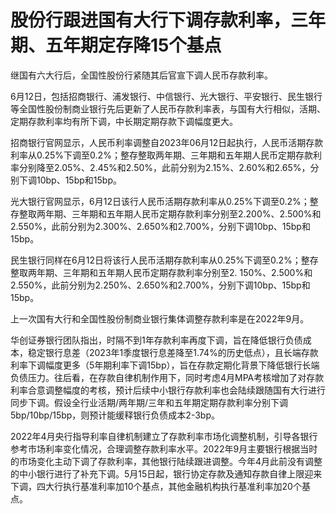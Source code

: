 

# 股份行跟进国有大行下调存款利率，三年期、五年期定存降15个基点

继国有六大行后，全国性股份行紧随其后官宣下调人民币存款利率。

6月12日，包括招商银行、浦发银行、中信银行、光大银行、平安银行、民生银行等全国性股份制商业银行先后更新了人民币存款利率表，与国有大行相似，活期、定期存款利率均有所下调，中长期定期存款下调幅度更大。

招商银行官网显示，人民币利率调整自2023年06月12日起执行，人民币活期存款利率从0.25%下调至0.2%；整存整取两年期、三年期和五年期人民币定期存款利率分别降至2.05%、2.45%和2.50%，此前分别为2.15%、2.60%和2.65%，分别下调10bp、15bp和15bp。

光大银行官网显示，6月12日该行人民币活期存款利率从0.25%下调至0.2%；整存整取两年期、三年期和五年期人民币定期存款利率分别至2.200%、2.500%和2.550%，此前分别为2.300%、2.650%和2.700%，分别下调10bp、15bp和15bp。

民生银行同样在6月12日将该行人民币活期存款利率从0.25%下调至0.2%；整存整取两年期、三年期和五年期人民币定期存款利率分别至2.
150%、2.500%和2.550%，此前分别为2.250%、2.650%和2.700%，分别下调10bp、15bp和15bp。

上一次国有大行和全国性股份制商业银行集体调整存款利率是在2022年9月。

华创证券银行团队指出，时隔不到1年存款利率再度下调，旨在降低银行负债成本，稳定银行息差（2023年1季度银行息差降至1.74%的历史低点），且长端存款利率下调幅度更多（5年期利率下调15bp），旨在存款定期化背景下降低银行长端负债压力。往后看，在存款自律机制作用下，同时考虑4月MPA考核增加了对存款利率合意调整幅度的考核，预计后续中小银行存款利率也会陆续跟随国有大行进行同步下调。假设全行业活期/两年期/三年和五年期定期存款利率分别下调5bp/10bp/15bp，则预计能缓释银行负债成本2-3bp。

2022年4月央行指导利率自律机制建立了存款利率市场化调整机制，引导各银行参考市场利率变化情况，合理调整存款利率水平。2022年9月主要银行根据当时的市场变化主动下调了存款利率，其他银行陆续跟进调整。今年4月此前没有调整的中小银行进行了补充下调。5月15日起，银行协定存款及通知存款自律上限迎来下调，四大行执行基准利率加10个基点，其他金融机构执行基准利率加20个基点。

